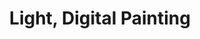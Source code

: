 ---
layout: gallery
title:  "Light, Digital Painting"
# metadate: "hide"
categories: Gallery
tags: [Digital Painting]
image: assets/images/gallery/8.webp
---